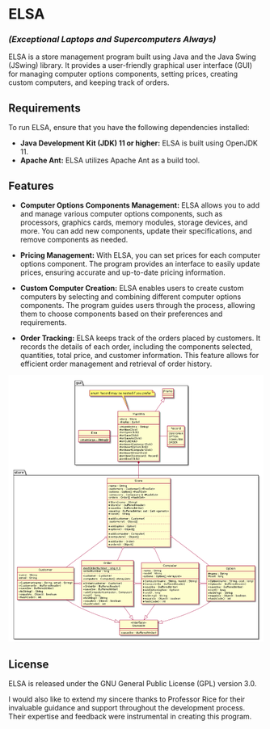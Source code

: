 # ELSA
### _(Exceptional Laptops and Supercomputers Always)_
ELSA is a store management program built using Java and the Java Swing (JSwing) library. It provides a user-friendly graphical user interface (GUI) for managing computer options components, setting prices, creating custom computers, and keeping track of orders.

## Requirements
To run ELSA, ensure that you have the following dependencies installed:
- **Java Development Kit (JDK) 11 or higher:** ELSA is built using OpenJDK 11.
- **Apache Ant:** ELSA utilizes Apache Ant as a build tool.

## Features
- **Computer Options Components Management:** ELSA allows you to add and manage various computer options components, such as processors, graphics cards, memory modules, storage devices, and more. You can add new components, update their specifications, and remove components as needed.

- **Pricing Management:** With ELSA, you can set prices for each computer options component. The program provides an interface to easily update prices, ensuring accurate and up-to-date pricing information.

- **Custom Computer Creation:** ELSA enables users to create custom computers by selecting and combining different computer options components. The program guides users through the process, allowing them to choose components based on their preferences and requirements.

- **Order Tracking:** ELSA keeps track of the orders placed by customers. It records the details of each order, including the components selected, quantities, total price, and customer information. This feature allows for efficient order management and retrieval of order history.

![ELSA Logo](gui/resources/elsa.png)

## License
ELSA is released under the GNU General Public License (GPL) version 3.0.

I would also like to extend my sincere thanks to Professor Rice for their invaluable guidance and support throughout the development process. Their expertise and feedback were instrumental in creating this program.